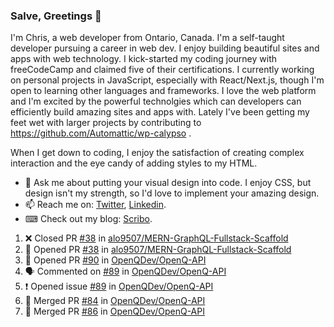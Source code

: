 ### Salve, Greetings 👋

I'm Chris, a web developer from Ontario, Canada. I'm a self-taught developer pursuing a career in web dev. I enjoy building beautiful sites and apps with web technology.
I kick-started my coding journey with freeCodeCamp and claimed five of their certifications.  I currently working on personal projects in JavaScript, especially with React/Next.js, though I'm open to learning other languages and frameworks. I love the web platform and I'm excited by the powerful technolgies which can developers can efficiently build amazing sites and apps with. Lately I've been getting my feet wet with larger projects by contributing to https://github.com/Automattic/wp-calypso .

When I get down to coding, I enjoy the satisfaction of creating complex interaction and the eye candy of adding styles to my HTML. 

- 💬 Ask me about putting your visual design into code. I enjoy CSS, but design isn't my strength, so I'd love to implement your amazing design.
- 📫 Reach me on: [Twitter](https://twitter.com/Christo28120856), [Linkedin](https://www.linkedin.com/in/christopher-stevers-07b9a5204/).
- ⌨ Check out my blog: [Scribo](https://christopherstevers.cf).
<!--
**Christopher-Stevers/Christopher-Stevers** is a ✨ _special_ ✨ repository because its `README.md` (this file) appears on your GitHub profile.

Here are some ideas to get you started:

- 🔭 I’m currently working on ...
- 🌱 I’m currently learning ...
- 👯 I’m looking to collaborate on ...
- 🤔 I’m looking for help with ...
- 😄 Pronouns: ...
- ⚡ Fun fact: ...
-->

<!--START_SECTION:activity-->
1. ❌ Closed PR [#38](https://github.com/alo9507/MERN-GraphQL-Fullstack-Scaffold/pull/38) in [alo9507/MERN-GraphQL-Fullstack-Scaffold](https://github.com/alo9507/MERN-GraphQL-Fullstack-Scaffold)
2. 💪 Opened PR [#38](https://github.com/alo9507/MERN-GraphQL-Fullstack-Scaffold/pull/38) in [alo9507/MERN-GraphQL-Fullstack-Scaffold](https://github.com/alo9507/MERN-GraphQL-Fullstack-Scaffold)
3. 💪 Opened PR [#90](https://github.com/OpenQDev/OpenQ-API/pull/90) in [OpenQDev/OpenQ-API](https://github.com/OpenQDev/OpenQ-API)
4. 🗣 Commented on [#89](https://github.com/OpenQDev/OpenQ-API/issues/89) in [OpenQDev/OpenQ-API](https://github.com/OpenQDev/OpenQ-API)
5. ❗️ Opened issue [#89](https://github.com/OpenQDev/OpenQ-API/issues/89) in [OpenQDev/OpenQ-API](https://github.com/OpenQDev/OpenQ-API)
6. 🎉 Merged PR [#84](https://github.com/OpenQDev/OpenQ-API/pull/84) in [OpenQDev/OpenQ-API](https://github.com/OpenQDev/OpenQ-API)
7. 🎉 Merged PR [#86](https://github.com/OpenQDev/OpenQ-API/pull/86) in [OpenQDev/OpenQ-API](https://github.com/OpenQDev/OpenQ-API)
<!--END_SECTION:activity-->
